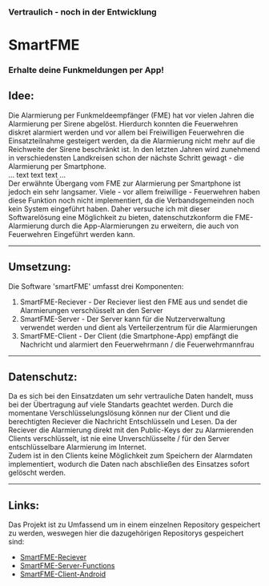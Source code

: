 ### Vertraulich - noch in der Entwicklung
# SmartFME
### Erhalte deine Funkmeldungen per App!
  
## Idee:
Die Alarmierung per Funkmeldeempfänger (FME) hat vor vielen Jahren die Alarmierung per Sirene abgelöst. Hierdurch konnten die Feuerwehren diskret alarmiert werden und vor allem bei Freiwilligen Feuerwehren die Einsatzteilnahme gesteigert werden, da die Alarmierung nicht mehr auf die Reichweite der Sirene beschränkt ist. In den letzten Jahren wird zunehmend in verschiedensten Landkreisen schon der nächste Schritt gewagt - die Alarmierung per Smartphone.  
... text text text ...  
Der erwähnte Übergang vom FME zur Alarmierung per Smartphone ist jedoch ein sehr langsamer. Viele - vor allem freiwillige - Feuerwehren haben diese Funktion noch nicht implementiert, da die Verbandsgemeinden noch kein System eingeführt haben. Daher versuche ich mit dieser Softwarelösung eine Möglichkeit zu bieten, datenschutzkonform die FME-Alarmierung durch die App-Alarmierungen zu erweitern, die auch von Feuerwehren Eingeführt werden kann.

---

## Umsetzung:
Die Software 'smartFME' umfasst drei Komponenten:  
1.  SmartFME-Reciever - Der Reciever liest den FME aus und sendet die Alarmierungen verschlüsselt an den Server
3.  SmartFME-Server - Der Server kann für die Nutzerverwaltung verwendet werden und dient als Verteilerzentrum für die Alarmierungen
4.  SmartFME-Client - Der Client (die Smartphone-App) empfängt die Nachricht und alarmiert den Feuerwehrmann / die Feuerwehrmannfrau

---

## Datenschutz:
Da es sich bei den Einsatzdaten um sehr vertrauliche Daten handelt, muss bei der Übertragung auf viele Standarts geachtet werden. Durch die momentane Verschlüsselungslösung können nur der Client und die berechtigten Reciever die Nachricht Entschlüsseln und Lesen. Da der Reciever die Alarmierung direkt mit den Public-Keys der zu Alarmierenden Clients verschlüsselt, ist nie eine Unverschlüsselte / für den Server entschlüsselbare Alarmierung im Internet.  
Zudem ist in den Clients keine Möglichkeit zum Speichern der Alarmdaten implementiert, wodurch die Daten nach abschließen des Einsatzes sofort gelöscht werden.

---

## Links:
Das Projekt ist zu Umfassend um in einem einzelnen Repository gespeichert zu werden, weswegen hier die dazugehörigen Repositorys gespeichert sind:
- [SmartFME-Reciever](https://github.com/Danmyrer/smartFME-Reciever)
- [SmartFME-Server-Functions](https://github.com/Danmyrer/SmartFME-Server)
- [SmartFME-Client-Android](https://github.com/Danmyrer/SmartFME-Client-Android)
